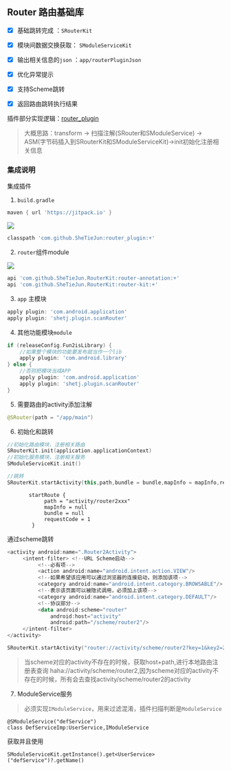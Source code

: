 ## Router 路由基础库

- [X] 基础跳转完成 ：`SRouterKit`
- [X] 模块间数据交换获取： `SModuleServiceKit`
- [X] 输出相关信息的`json` ：`app/routerPluginJson`
- [X] 优化异常提示
- [X] 支持Scheme跳转
- [X] 返回路由跳转执行结果


插件部分实现逻辑：[router_plugin](https://github.com/SheTieJun/router_plugin)
> 大概思路：transform -> 扫描注解(SRouter和SModuleService) -> ASM(字节码插入到SRouterKit和SModuleServiceKit)->init初始化注册相关信息

### 集成说明
集成插件
1. `build.gradle`
```groovy
maven { url 'https://jitpack.io' }
```

[![](https://jitpack.io/v/SheTieJun/router_plugin.svg)](https://jitpack.io/#SheTieJun/router_plugin)

```groovy
classpath 'com.github.SheTieJun:router_plugin:+'
```

2. `router`组件module

[![](https://jitpack.io/v/SheTieJun/RouterKit.svg)](https://jitpack.io/#SheTieJun/RouterKit)

```groovy
api 'com.github.SheTieJun.RouterKit:router-annotation:+'
api 'com.github.SheTieJun.RouterKit:router-kit:+'
```


3. `app` 主模块

```groovy
apply plugin: 'com.android.application'
apply plugin: 'shetj.plugin.scanRouter'
```

4. 其他功能模块`module`
```groovy
if (releaseConfig.Fun2isLibrary) {
    //如果整个模块的功能要发布就当作一个lib
    apply plugin: 'com.android.library'
} else {
    //否则把模块当成APP
    apply plugin: 'com.android.application'
    apply plugin: 'shetj.plugin.scanRouter'
}
```

5. 需要路由的activity添加注解
```kotlin
@SRouter(path = "/app/main")
```

6. 初始化和跳转

```kotlin
//初始化路由模块，注册相关路由
SRouterKit.init(application.applicationContext)
//初始化服务模块，注册相关服务
SModuleServiceKit.init()
```

```kotlin
//跳转
SRouterKit.startActivity(this,path,bundle = bundle,mapInfo = mapInfo,requestCode = requestCode)
```
```
       startRoute {
            path = "activity/router2xxx"
            mapInfo = null
            bundle = null
            requestCode = 1
        }
```
通过scheme跳转

```kotlin
<activity android:name=".Router2Activity">
     <intent-filter> <!--URL Scheme启动-->
          <!--必有项-->
          <action android:name="android.intent.action.VIEW"/>
          <!--如果希望该应用可以通过浏览器的连接启动，则添加该项-->
          <category android:name="android.intent.category.BROWSABLE"/>
          <!--表示该页面可以被隐式调用，必须加上该项-->
          <category android:name="android.intent.category.DEFAULT"/>
          <!--协议部分-->
          <data android:scheme="router"
              android:host="activity"
              android:path="/scheme/router2"/>
     </intent-filter>
</activity>
```
```kotlin
SRouterKit.startActivity("router://activity/scheme/router2?key=1&key2=2")
```

> 当scheme对应的activity不存在的时候，获取host+path,进行本地路由注册表查询
> haha://activity/scheme/router2,因为scheme对应的activity不存在的时候，所有会去查找activity/scheme/router2的activity

7. ModuleService服务

  > 必须实现`IModuleService`，用来过滤混淆，插件扫描判断是`ModuleService`
```
@SModuleService("defService")
class DefServiceImp:UserService,IModuleService
```
获取并且使用
```
SModuleServiceKit.getInstance().get<UserService>("defService")?.getName()
```